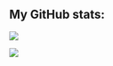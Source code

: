 ## My GitHub stats:

![](https://github-readme-stats.vercel.app/api?username=sxyugao&show_icons=true&count_private=true)

![](https://github-readme-stats.vercel.app/api/top-langs/?username=sxyugao&hide=html&layout=compact)
